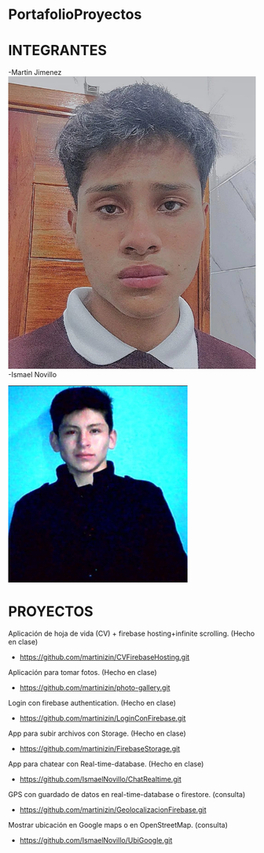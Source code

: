 # PortafolioProyectos

# INTEGRANTES
-Martin Jimenez
![Martin Jimenez](https://github.com/IsmaelNovillo/PortafolioProyectos/blob/main/WhatsApp%20Image%202024-06-09%20at%206.52.28%20PM.jpeg)
-Ismael Novillo 

![Ismael Novillo](https://github.com/IsmaelNovillo/PortafolioProyectos/blob/main/Captura%20de%20pantalla%202024-05-05%20205316.jpg)
# PROYECTOS
Aplicación de hoja de vida (CV) + firebase hosting+infinite scrolling. (Hecho en clase)

- https://github.com/martinizin/CVFirebaseHosting.git
  
Aplicación para tomar fotos. (Hecho en clase)

- https://github.com/martinizin/photo-gallery.git

Login con firebase authentication.  (Hecho en clase)

- https://github.com/martinizin/LoginConFirebase.git
  
App para subir archivos con Storage. (Hecho en clase)

- https://github.com/martinizin/FirebaseStorage.git


App para chatear con Real-time-database. (Hecho en clase)

- https://github.com/IsmaelNovillo/ChatRealtime.git 

GPS con guardado de datos en real-time-database o firestore. (consulta)

- https://github.com/martinizin/GeolocalizacionFirebase.git

Mostrar ubicación en Google maps o en OpenStreetMap. (consulta)

- https://github.com/IsmaelNovillo/UbiGoogle.git 
